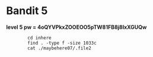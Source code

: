 # Bandit 5
**level 5 pw = 4oQYVPkxZOOEOO5pTW81FB8j8lxXGUQw**
```
        cd inhere
        find . -type f -size 1033c
        cat ./maybehere07/.file2
```
